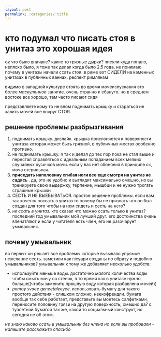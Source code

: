```yaml
---
layout: post
permalink: :categories/:title
---
```

# кто подумал что писать стоя в унитаз это хорошая идея
ок что было вначале? какие то грязные дырки? писяли куда попало, неплохо было, я тоже так делал когда было 2.5 года. не понимаю почему в унитазы начали ссать стоя. в риме вот СИДЕЛИ на каменных унитазах в публичных ваннах. респект римлянам

видимо в западной культуре стоять во время мочеиспускания это более *маскулинное* занятие. очень странно и ебануто. но в среднем востоке все хорошо, там часто писают сидя

представляете кому то не влом поднимать крышку и стараться не залить мочей все вокруг СТОЯ. 

## решение проблемы разбрызгивания
1. поднимать крышку. дизлайк. крышка прислоняется к поверхности унитаза которая может быть грязной, в публичных местах особенно противно.
2. не поднимать крышку. я так и делал до тех пор пока не стал выше и перестал справляться с идеальным попаданием всех мелких случайных кусочков мочи. если у вас нет обоняния в принципе ок, моча стерильная. 
3. **приседать наполовину сгибая ноги все еще смотря на унитаз не садясь** .  да, это не удобно и выглядит максимально смешно, но вы тренируете свою выдержку, терпение, мышбци и не нужно трогать страшные крышки
4. СЕСТЬ И НЕ ВЫЕБЫВАТЬСЯ. простое решение проблемы. если вам так хочется поссать в унитаз то почему бы не признать что он был создан для того чтобы на нем сидеть и сесть на него?
5. *не ссать в унитаз*. кто сказал что можно ссать только в унитаз? последний год умывальник мой лучший друг. его достоинства очень впечатляют и если у читателя есть член, его не разочарует умывальник.

## почему умывальник
во первых он решает все проблемы которые вызывало упрямое нежелание сесть. заметили как пісуари созданы по образу и подобию умывальников? умывальник к тому же добавляет несколько удобств:
- используйте меньше воды. достаточно *малого* количества воды чтобы смыть мочу со стенок, в то время как в унитазе нужно больше((чтобы заменить прошлую воду которая разбавлена мочей))
- *pomoy svoee geneetaleeyee*. использовать бумагу для такого простого действия - слишком сложно, неекофрендли. бумага вообще так себе работает, представьте вы моетесь салфетками, переносите половину грязи на другую поверхность, смешно да? с туалетной бумагой так же, какой то социальный конструкт, но сегодня не об этом.

*не знаю каково ссать в умывальник без члена но если вы пробовали - напишите расскажите спасибо*
